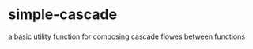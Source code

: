 simple-cascade
==============

a basic utility function for composing cascade flowes between functions
